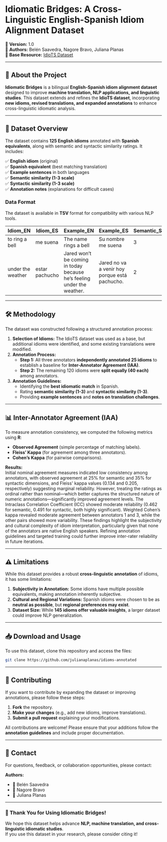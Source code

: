# Idiomatic Bridges: A Cross-Linguistic English-Spanish Idiom Alignment Dataset

📌 **Version:** 1.0  
📌 **Authors:** Belén Saavedra, Nagore Bravo, Juliana Planas  
📌 **Base Resource:** [IdioTS Dataset](https://huggingface.co/datasets/fdelucaf/IdioTS)  

---

## 📖 About the Project  
**Idiomatic Bridges** is a bilingual **English-Spanish idiom alignment dataset** designed to improve **machine translation, NLP applications, and linguistic studies**. This dataset extends and refines the **IdioTS dataset**, incorporating **new idioms, revised translations, and expanded annotations** to enhance cross-linguistic idiomatic analysis.

---

## 📂 Dataset Overview  
The dataset contains **125 English idioms** annotated with **Spanish equivalents**, along with semantic and syntactic similarity ratings. It includes:  

✅ **English idiom** (original)  
✅ **Spanish equivalent** (best matching translation)  
✅ **Example sentences** in both languages  
✅ **Semantic similarity (1-3 scale)**  
✅ **Syntactic similarity (1-3 scale)**  
✅ **Annotation notes** (explanations for difficult cases)  

### **Data Format**  
The dataset is available in **TSV** format for compatibility with various NLP tools.  

| Idiom_EN         | Idiom_ES         | Example_EN                          | Example_ES                          | Semantic_Similarity | Syntactic_Similarity | Notes |
|-----------------|-----------------|-------------------------------------|-------------------------------------|----------------------|----------------------|-------|
| to ring a bell    | me suena     | The name rings a bell | Su nombre me suena | 3 | 3 |  |
| under the weather | estar pachucho | Jared won’t be coming in today because he’s feeling under the weather. | Jared no va a venir hoy porque está pachucho. | 2 | 3 | Significant cultural difference |

---

## 🛠️ Methodology  
The dataset was constructed following a structured annotation process:  

1. **Selection of Idioms:** The IdioTS dataset was used as a base, but additional idioms were identified, and some existing translations were modified.  
2. **Annotation Process:**
   - **Step 1:** All three annotators **independently annotated 25 idioms** to establish a baseline for **Inter-Annotator Agreement (IAA)**.  
   - **Step 2:** The remaining 120 idioms were **split equally (40 each)** among annotators.  
3. **Annotation Guidelines:**
   - Identifying the **best idiomatic match** in Spanish.  
   - Rating **semantic similarity (1-3)** and **syntactic similarity (1-3)**.  
   - Providing **example sentences** and **notes on translation challenges**.  

---

## 📊 Inter-Annotator Agreement (IAA)  
To measure annotation consistency, we computed the following metrics using **R**:

- **Observed Agreement** (simple percentage of matching labels).  
- **Fleiss’ Kappa** (for agreement among three annotators).  
- **Cohen’s Kappa** (for pairwise comparisons).  

**Results:**  
Initial nominal agreement measures indicated low consistency among annotators, with observed agreement at 25% for semantic and 35% for syntactic dimensions, and Fleiss' kappa values (0.134 and 0.205, respectively) suggesting marginal reliability. However, treating the ratings as ordinal rather than nominal—which better captures the structured nature of numeric annotations—significantly improved agreement levels. The Intraclass Correlation Coefficient (ICC) showed moderate reliability (0.462 for semantic, 0.491 for syntactic, both highly significant). Weighted Cohen’s kappa revealed moderate agreement between annotators 1 and 3, while the other pairs showed more variability. These findings highlight the subjectivity and cultural complexity of idiom interpretation, particularly given that none of the annotators are native English speakers. Refining annotation guidelines and targeted training could further improve inter-rater reliability in future iterations.

---

## ⚠️ Limitations  
While this dataset provides a robust **cross-linguistic annotation** of idioms, it has some limitations:  

1. **Subjectivity in Annotation:** Some idioms have multiple possible equivalents, making annotation inherently subjective.  
2. **Cultural and Regional Variations:** Spanish idioms were chosen to be as **neutral as possible**, but **regional preferences may exist**.  
3. **Dataset Size:** While **145 idioms offer valuable insights**, a larger dataset could improve NLP generalization.  

---

## 📥 Download and Usage  
To use this dataset, clone this repository and access the files:  

```bash
git clone https://github.com/julianaplanas/idioms-annotated
```

---

## 🤝 Contributing  
If you want to contribute by expanding the dataset or improving annotations, please follow these steps:

1. **Fork** the repository.  
2. **Make your changes** (e.g., add new idioms, improve translations).  
3. **Submit a pull request** explaining your modifications.  

All contributions are welcome! Please ensure that your additions follow the **annotation guidelines** and include proper documentation.

---

## 📧 Contact  
For questions, feedback, or collaboration opportunities, please contact:  

**Authors:**  
- 📩 Belén Saavedra  
- 📩 Nagore Bravo  
- 📩 Juliana Planas  

---

### 🚀 Thank You for Using **Idiomatic Bridges**!  
We hope this dataset helps advance **NLP, machine translation, and cross-linguistic idiomatic studies**.  
If you use this dataset in your research, please consider citing it!  

